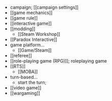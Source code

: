 - campaign; [[campaign settings]]
- [[game mechanics]]
- [[game rule]]
- [[interactive game]]
- [[modding]]
    - [[Steam Workshop]]
- [[Paradox Interactive]]
- game platform...
    - [[Game/Steam]]
- [[referee]]
- [[role-playing game (RPG)]]; roleplaying game
- [[RTS]]
    - [[MOBA]]
- turn-based...
    - start the turn;
- [[video game]]
- [[wargaming]]
